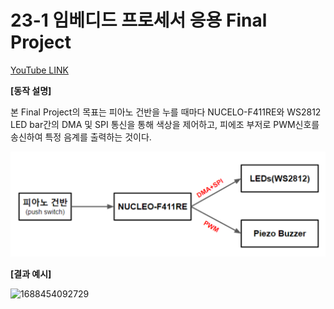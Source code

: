 # 23-1 임베디드 프로세서 응용 Final Project

[YouTube LINK](https://youtu.be/sW-dLjTRV7A)

**[동작 설명]**

본 Final Project의 목표는 피아노 건반을 누를 때마다 NUCELO-F411RE와 WS2812 LED bar간의 DMA 및 SPI 통신을 통해 색상을 제어하고, 피에조 부저로 PWM신호를 송신하여 특정 음계를 출력하는 것이다.

![1688454173322](image/README/1688454173322.png)

**[결과 예시]**

![1688454092729](image/README/1688454092729.png)



